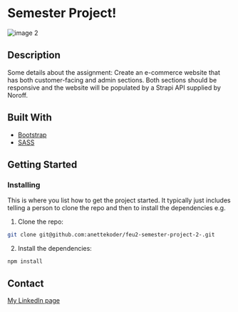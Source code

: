 
# Semester Project!
![image](https://user-images.githubusercontent.com/69402230/196057769-39f8f375-7169-4d08-b822-51d701126641.jpg)
 2

## Description

Some details about the assignment:
Create an e-commerce website that has both customer-facing and admin sections. Both sections should be responsive and the website will be populated by a Strapi API supplied by Noroff.

## Built With

- [Bootstrap](https://getbootstrap.com)
- [SASS](https://sass-lang.com/)

## Getting Started

### Installing

This is where you list how to get the project started. It typically just includes telling a person to clone the repo and then to install the dependencies e.g.

1. Clone the repo:

```bash
git clone git@github.com:anettekoder/feu2-semester-project-2-.git
```

2. Install the dependencies:

```
npm install
```

## Contact

[My LinkedIn page](https://www.linkedin.com/in/anette-pedersen1/)


